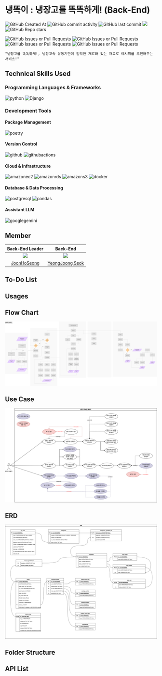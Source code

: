 # 냉똑이 : 냉장고를 똑똑하게! (Back-End)
![GitHub Created At](https://img.shields.io/github/created-at/OZ-Coding-School/oz_03_main-002-BE)
![GitHub commit activity](https://img.shields.io/github/commit-activity/t/OZ-Coding-School/oz_03_main-002-BE)
![GitHub last commit](https://img.shields.io/github/last-commit/OZ-Coding-School/oz_03_main-002-BE)
<a href="https://hits.seeyoufarm.com"><img src="https://hits.seeyoufarm.com/api/count/incr/badge.svg?url=https://github.com/OZ-Coding-School/oz_03_main-002-BE&count_bg=%23D2F3FF&title_bg=%235EEAFF&icon=&icon_color=%23E7E7E7&title=Hits&edge_flat=false"/></a>
![GitHub Repo stars](https://img.shields.io/github/stars/OZ-Coding-School/oz_03_main-002-BE)


![GitHub Issues or Pull Requests](https://img.shields.io/github/issues/OZ-Coding-School/oz_03_main-002-BE)
![GitHub Issues or Pull Requests](https://img.shields.io/github/issues-closed/OZ-Coding-School/oz_03_main-002-BE)
![GitHub Issues or Pull Requests](https://img.shields.io/github/issues-pr/OZ-Coding-School/oz_03_main-002-BE)
![GitHub Issues or Pull Requests](https://img.shields.io/github/issues-pr-closed/OZ-Coding-School/oz_03_main-002-BE)

```
"냉장고를 똑똑하게!, 냉장고속 유통기한이 임박한 재료와 있는 재료로 레시피를 추천해주는 서비스!"
```

## Technical Skills Used
### Programming Languages & Frameworks
![python](https://img.shields.io/badge/python-1D9FD7?style=for-the-badge&logo=python&logoColor=white)
![Django](https://img.shields.io/badge/django-%23092E20.svg?style=for-the-badge&logo=django&logoColor=white)

### Development Tools
#### Package Management
![poetry](https://img.shields.io/badge/poetry-%2360A5FA.svg?style=for-the-badge&logo=poetry&logoColor=white)
#### Version Control
![github](https://img.shields.io/badge/github-%23181717.svg?style=for-the-badge&logo=github&logoColor=white)
![githubactions](https://img.shields.io/badge/githubactions-%232088FF.svg?style=for-the-badge&logo=githubactions&logoColor=white)
#### Cloud & Infrastructure
![amazonec2](https://img.shields.io/badge/amazonec2-%23FF9900.svg?style=for-the-badge&logo=amazonec2&logoColor=white)
![amazonrds](https://img.shields.io/badge/amazonrds-%23527FFF.svg?style=for-the-badge&logo=amazonrds&logoColor=white)
![amazons3](https://img.shields.io/badge/amazons3-%23569A31.svg?style=for-the-badge&logo=amazons3&logoColor=white)
![docker](https://img.shields.io/badge/docker-%23527FFF.svg?style=for-the-badge&logo=docker&logoColor=white)

#### Database & Data Processing
![postgresql](https://img.shields.io/badge/postgresql-%234169E1.svg?style=for-the-badge&logo=postgresql&logoColor=white)
![pandas](https://img.shields.io/badge/pandas-%23150458.svg?style=for-the-badge&logo=pandas&logoColor=white)

#### Assistant LLM
![googlegemini](https://img.shields.io/badge/googlegemini-%238E75B2.svg?style=for-the-badge&logo=googlegemini&logoColor=white)


## Member

|Back-End Leader|Back-End|
|:---:|:---:|
|[<img src="https://avatars.githubusercontent.com/u/87454608?v=4" width="100">](https://github.com/JoonHoSeong)|[<img src="https://avatars.githubusercontent.com/u/164370715?v=4" width="100">](https://github.com/Moon-Nights)|
|[JoonHoSeong](https://github.com/JoonHoSeong)|[YeongJoong Seok](https://github.com/Moon-Nights)|

## To-Do List

## Usages

## Flow Chart
<img src='https://github.com/OZ-Coding-School/oz_03_main-002-BE/blob/main/images/flowchart.png'>

## Use Case
<img src='https://github.com/OZ-Coding-School/oz_03_main-002-BE/blob/main/images/UseCase.png'>

## ERD
<img src='https://github.com/OZ-Coding-School/oz_03_main-002-BE/blob/main/images/ERD.png'>

## Folder Structure

## API List
